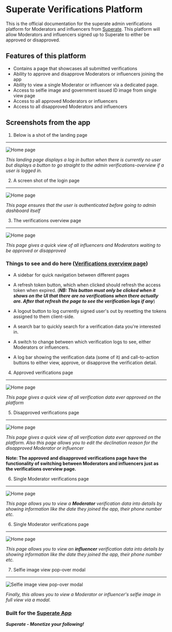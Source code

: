 # Superate Verifications Platform
This is the official documentation for the superate admin verifications platform for Moderators and influencers from [Superate](https://www.superate.app). This platform will allow Moderators and influencers signed up to Superate to either be approved or disapproved.

## Features of this platform 
- Contains a page that showcases all submitted verifications
- Ability to approve and disapprove Moderators or influencers joining the app
- Ability to view a single Moderator or influencer via a dedicated page.
- Access to selfie image and government issued ID image from single view page
- Access to all approved Moderators or influencers
- Access to all disapproved Moderators and influencers

## Screenshots from the app
1. Below is a shot of the landing page

---

![Home page](./docs/homepage.png)

_This landing page displays a log in button when there is currently no user but displays a button to go straight to the admin verifications-overview if a user is logged in._

2. A screen shot of the login page

---

![Home page](./docs/login.png)

_This page ensures that the user is authenticated before going to admin dashboard itself_

3. The verifications overview page

---

![Home page](./docs/overview.png)

_This page gives a quick view of all influencers and Moderators waiting to be approved or disapproved_

### Things to see and do here ([Verifications overview page](#screenshots-from-the-app)) 
-  A sidebar for quick navigation between different pages

- A refresh token button, which when clicked should refresh the access token when expired. (**_NB: This button must only be clicked when it shows on the UI that there are no verifications when there actually are. After that refresh the page to see the verification logs if any_**)

- A logout button to log currently signed user's out by resetting the tokens assigned to them client-side.

-  A search bar to quickly search for a verification data you're interested in.

- A switch to change between which verification logs to see, either Moderators or influencers.

- A log bar showing the verification data (some of it) and call-to-action buttons to either view, approve, or disapprove the verification detail.

4. Approved verifications page 

---
![Home page](./docs/approved.png)

_This page gives a quick view of all verification data ever approved on the platform_

5. Disapproved verifications page 

---
![Home page](./docs/disapproved.png)

_This page gives a quick view of all verification data ever approved on the platform. Also this page allows you to edit the declination reason for the disapproved Moderator or influencer_

**Note: The approved and disapproved verifications page have the functionality of switching between Moderators and influencers just as the verifications overview page.**

6. Single Moderator verifications page

---

![Home page](./docs/Moderator-single.png)

_This page allows you to view a **Moderator** verification data into details by showing information like the date they joined the app, their phone number etc._

6. Single Moderator verifications page

---

![Home page](./docs/influencer-single.png)

_This page allows you to view an **influencer** verification data into details by showing information like the date they joined the app, their phone number etc._

7. Selfie image view pop-over modal

---

![Selfie image view pop-over modal](./docs/selfie.png)

_Finally, this allows you to view a Moderator or influencer's selfie image in full view via a modal._

### Built for the  [Superate App](https://www.superate.app)

**_Superate - Monetize your following!_**




